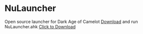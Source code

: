 # NuLauncher
Open source launcher for Dark Age of Camelot
[Download](https://raw.githubusercontent.com/oli-lap/NuLauncher/main/NuLauncher.ahk) and run NuLauncher.ahk <a href="NuLauncher.ahk" download>Click to Download</a>